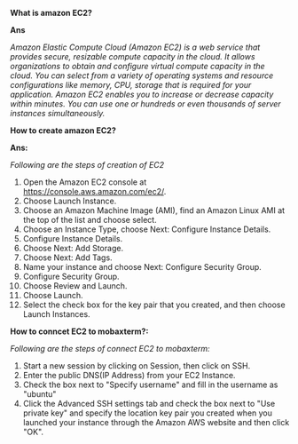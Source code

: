 **What is amazon EC2?**

**Ans**

*Amazon Elastic Compute Cloud (Amazon EC2) is a web service that provides secure, resizable compute capacity in the cloud. It allows organizations to obtain and configure virtual compute capacity in the cloud. You can select from a variety of operating systems and resource configurations like memory, CPU, storage that is required for your application. Amazon EC2 enables you to increase or decrease capacity within minutes. You can use one or hundreds or even thousands of server instances simultaneously.*

**How to create amazon EC2?**

**Ans:**

*Following are the steps of creation of EC2*

1. Open the Amazon EC2 console at https://console.aws.amazon.com/ec2/.
2. Choose Launch Instance.
3. Choose an Amazon Machine Image (AMI), find an Amazon Linux AMI at the top of the list and 
   choose select.
4. Choose an Instance Type, choose Next: Configure Instance Details.
5. Configure Instance Details.
6. Choose Next: Add Storage.
7. Choose Next: Add Tags.
8. Name your instance and choose Next: Configure Security Group.
9. Configure Security Group.
10. Choose Review and Launch.
11. Choose Launch.
12. Select the check box for the key pair that you created, and then choose Launch Instances.


**How to conncet EC2 to mobaxterm?:**

*Following are the steps of connect EC2 to mobaxterm:*

1. Start a new session by clicking on Session, then click on SSH.
2. Enter the public DNS(IP Address) from your EC2 Instance. 
3. Check the box next to "Specify username" and fill in the username as "ubuntu"
4. Click the Advanced SSH settings tab and check the box next to "Use private key" and specify the         location key pair you created when you launched your instance through the Amazon AWS website and 
   then click "OK".








